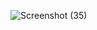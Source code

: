 
![Screenshot (35)](https://user-images.githubusercontent.com/94447073/143301276-d2085028-9b1f-4785-8c0d-b82d3cbfdff7.png)
